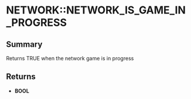 # NETWORK::NETWORK_IS_GAME_IN_PROGRESS

## Summary
Returns TRUE when the network game is in progress

## Returns
* **BOOL**